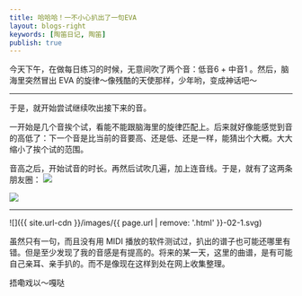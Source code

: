 ```yaml
---
title: 哈哈哈！一不小心扒出了一句EVA
layout: blogs-right
keywords: [陶笛日记, 陶笛]
publish: true
---
```



今天下午，在做每日练习的时候，无意间吹了两个音：低音6 + 中音1 。然后，脑海里突然冒出 EVA 的旋律～像残酷的天使那样，少年哟，变成神话吧～

---

于是，就开始尝试继续吹出接下来的音。      

一开始是几个音挨个试，看能不能跟脑海里的旋律匹配上。后来就好像能感觉到音的高低了：下一个音是比当前的音要高、还是低、还是一样，能猜出个大概。大大缩小了挨个试的范围。    

<p>
    <span class="uk-text-top">
        音高之后，开始试音的时长。再然后试吹几遍，加上连音线。于是，就有了这两条朋友圈：
    </span>
    <a class="uk-thumbnail uk-thumbnail-mini" data-uk-modal href="#img-01">
        <img src="{{ site.url-cdn }}/images/{{ page.url | remove: '.html' }}-01-1.png"/>
    </a>
</p>
<div id="img-01" class="uk-modal">
    <div class="uk-modal-dialog">
        <img src="{{ site.url-cdn }}/images/{{ page.url | remove: '.html' }}-01-1.png"/>
    </div>
</div>

---

![]({{ site.url-cdn }}/images/{{ page.url | remove: '.html' }}-02-1.svg)


虽然只有一句，而且没有用 MIDI 播放的软件测试过，扒出的谱子也可能还哪里有错。但是至少发现了我的音感是有提高的。将来的某一天，这里的曲谱，是有可能自己亲耳、亲手扒的。而不是像现在这样到处在网上收集整理。    

捂嘞戏以～嘎哒




